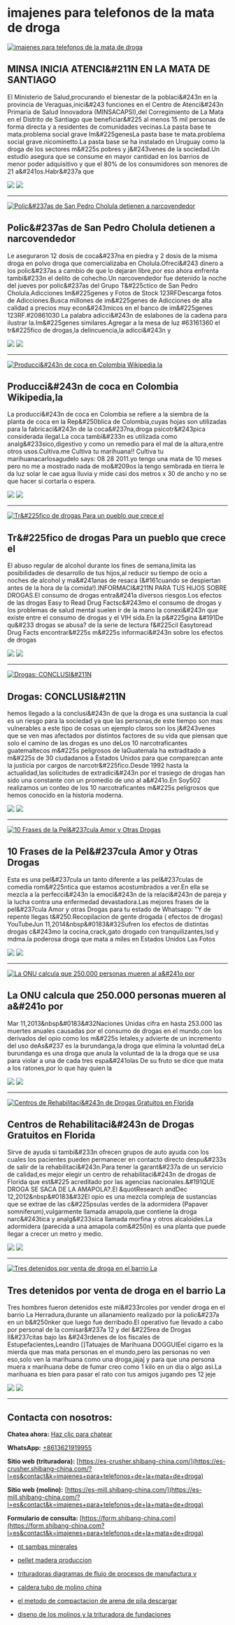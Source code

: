 # imajenes para telefonos de la mata de droga

<a href="https://swt.shibang-china.com/?l=es&img&k=imajenes+para+telefonos+de+la+mata+de+droga" target="_blank">![imajenes para telefonos de la mata de droga](http://static.shibang-china.com/all-800x300/801.jpg)</a>

## MINSA INICIA ATENCI&#211N EN LA MATA DE SANTIAGO
El Ministerio de Salud,procurando el bienestar de la poblaci&#243n en la provincia de Veraguas,inici&#243 funciones en el Centro de Atenci&#243n Primaria de Salud Innovadora (MINSACAPSI),del Corregimiento de La Mata en el Distrito de Santiago que beneficiar&#225 al menos 15 mil personas de forma directa y a residentes de comunidades vecinas.La pasta base te mata.problema social grave Im&#225genesLa pasta base te mata.problema social grave.nicominetto.La pasta base se ha instalado en Uruguay como la droga de los sectores m&#225s pobres y j&#243venes de la sociedad.Un estudio asegura que se consume en mayor cantidad en los barrios de menor poder adquisitivo y que el 80% de los consumidores son menores de 21 a&#241os.Habr&#237a que


<a href="https://whatsapp.shibangsoft.com/WhatsApp.php" target="_blank" title="WhatsApp">![](http://static.shibang-china.com/icon/whatsapp.png)</a> <a href="https://swt.shibang-china.com/?l=es&icon&k=imajenes+para+telefonos+de+la+mata+de+droga" target="_blank">![](http://static.shibang-china.com/icon/chat-es.png)</a>

---

<a href="https://swt.shibang-china.com/?l=es&img&k=imajenes+para+telefonos+de+la+mata+de+droga" target="_blank">![Polic&#237as de San Pedro Cholula detienen a narcovendedor](http://static.shibang-china.com/all-800x300/700.jpg)</a>

## Polic&#237as de San Pedro Cholula detienen a narcovendedor
Le aseguraron 12 dosis de coca&#237na en piedra y 2 dosis de la misma droga en polvo droga que comercializaba en Cholula.Ofreci&#243 dinero a los polic&#237as a cambio de que lo dejaran libre,por eso ahora enfrenta tambi&#233n el delito de cohecho.Un narcovendedor fue detenido la noche del jueves por polic&#237as del Grupo T&#225ctico de San Pedro Cholula.Adicciones Im&#225genes y Fotos de Stock 123RFDescarga fotos de Adicciones.Busca millones de im&#225genes de Adicciones de alta calidad a precios muy econ&#243micos en el banco de im&#225genes 123RF.#20861030 La palabra adicci&#243n de eslabones de la cadena para ilustrar la.Im&#225genes similares.Agregar a la mesa de luz #63161360 el tr&#225fico de drogas,la delincuencia,la adicci&#243n y


<a href="https://whatsapp.shibangsoft.com/WhatsApp.php" target="_blank" title="WhatsApp">![](http://static.shibang-china.com/icon/whatsapp.png)</a> <a href="https://swt.shibang-china.com/?l=es&icon&k=imajenes+para+telefonos+de+la+mata+de+droga" target="_blank">![](http://static.shibang-china.com/icon/chat-es.png)</a>

---

<a href="https://swt.shibang-china.com/?l=es&img&k=imajenes+para+telefonos+de+la+mata+de+droga" target="_blank">![Producci&#243n de coca en Colombia Wikipedia,la](http://static.shibang-china.com/all-800x300/1023.jpg)</a>

## Producci&#243n de coca en Colombia Wikipedia,la
La producci&#243n de coca en Colombia se refiere a la siembra de la planta de coca en la Rep&#250blica de Colombia,cuyas hojas son utilizadas para la fabricaci&#243n de la coca&#237na,droga psicotr&#243pica considerada ilegal.La coca tambi&#233n es utilizada como analg&#233sico,digestivo y como un remedio para el mal de la altura,entre otros usos.Cultiva.me Cultiva tu marihuana!! Cultiva tu marihuanacarlosagudelo says: 08 28 2011.yo tengo una mata de 10 meses pero no me a mostrado nada de mo&#209os la tengo sembrada en tierra le da luz solar le cae agua lluvia y mide casi dos metros x 30 de ancho y no se que hacer si cortarla o espera.


<a href="https://whatsapp.shibangsoft.com/WhatsApp.php" target="_blank" title="WhatsApp">![](http://static.shibang-china.com/icon/whatsapp.png)</a> <a href="https://swt.shibang-china.com/?l=es&icon&k=imajenes+para+telefonos+de+la+mata+de+droga" target="_blank">![](http://static.shibang-china.com/icon/chat-es.png)</a>

---

<a href="https://swt.shibang-china.com/?l=es&img&k=imajenes+para+telefonos+de+la+mata+de+droga" target="_blank">![Tr&#225fico de drogas Para un pueblo que crece el](http://static.shibang-china.com/all-800x300/811.jpg)</a>

## Tr&#225fico de drogas Para un pueblo que crece el
El abuso regular de alcohol durante los fines de semana,limita las posibilidades de desarrollo de tus hijos,al reducir su tiempo de ocio a noches de alcohol y ma&#241anas de resaca (&#161cuando se despiertan antes de la hora de la comida!).INFORMACI&#211N PARA TUS HIJOS SOBRE DROGAS.El consumo de drogas entra&#241a diversos riesgos.Los efectos de las drogas Easy to Read Drug Factsc&#243mo el consumo de drogas y los problemas de salud mental suelen ir de la mano la conexi&#243n que existe entre el consumo de drogas y el VIH sida.En la p&#225gina &#191De qu&#233 drogas se abusa? de la serie de lectura f&#225cil Easytoread Drug Facts encontrar&#225s m&#225s informaci&#243n sobre los efectos de drogas


<a href="https://whatsapp.shibangsoft.com/WhatsApp.php" target="_blank" title="WhatsApp">![](http://static.shibang-china.com/icon/whatsapp.png)</a> <a href="https://swt.shibang-china.com/?l=es&icon&k=imajenes+para+telefonos+de+la+mata+de+droga" target="_blank">![](http://static.shibang-china.com/icon/chat-es.png)</a>

---

<a href="https://swt.shibang-china.com/?l=es&img&k=imajenes+para+telefonos+de+la+mata+de+droga" target="_blank">![Drogas: CONCLUSI&#211N](http://static.shibang-china.com/all-800x300/1210.jpg)</a>

## Drogas: CONCLUSI&#211N
hemos llegado a la conclusi&#243n de que la droga es una sustancia la cual es un riesgo para la sociedad ya que las personas,de este tiempo son mas vulnerables a este tipo de cosas un ejemplo claros son los j&#243venes que se ven mas afectados por distintos factores de su vida que piensan que solo el camino de las drogas es uno deLos 10 narcotraficantes guatemaltecos m&#225s peligrosos de laGuatemala ha extraditado a m&#225s de 30 ciudadanos a Estados Unidos para que comparezcan ante la justicia por cargos de narcotr&#225fico.Desde 1992 hasta la actualidad,las solicitudes de extradici&#243n por el trasiego de drogas han sido una constante con un promedio de uno al a&#241o.En Soy502 realizamos un conteo de los 10 narcotraficantes m&#225s peligrosos que hemos conocido en la historia moderna.


<a href="https://whatsapp.shibangsoft.com/WhatsApp.php" target="_blank" title="WhatsApp">![](http://static.shibang-china.com/icon/whatsapp.png)</a> <a href="https://swt.shibang-china.com/?l=es&icon&k=imajenes+para+telefonos+de+la+mata+de+droga" target="_blank">![](http://static.shibang-china.com/icon/chat-es.png)</a>

---

<a href="https://swt.shibang-china.com/?l=es&img&k=imajenes+para+telefonos+de+la+mata+de+droga" target="_blank">![10 Frases de la Pel&#237cula Amor y Otras Drogas](http://static.shibang-china.com/all-800x300/349.jpg)</a>

## 10 Frases de la Pel&#237cula Amor y Otras Drogas
Esta es una pel&#237cula un tanto diferente a las pel&#237culas de comedia rom&#225ntica que estamos acostumbrados a ver.En ella se mezcla a la perfecci&#243n la emoci&#243n de la relaci&#243n de pareja y la lucha contra una enfermedad devastadora.Las mejores frases de la pel&#237cula Amor y otras Drogas para tu estado de Whatsapp: "Y de repente llegas t&#250.Recopilacion de gente drogada ( efectos de drogas) YouTubeJun 11,2014&nbsp&#0183&#32Sufren los efectos de distintas drogas c&#243mo la cocina,crack,gato drogado con tranquilizantes,lsd y mdma.la poderosa droga que mata a miles en Estados Unidos Las Fotos


<a href="https://whatsapp.shibangsoft.com/WhatsApp.php" target="_blank" title="WhatsApp">![](http://static.shibang-china.com/icon/whatsapp.png)</a> <a href="https://swt.shibang-china.com/?l=es&icon&k=imajenes+para+telefonos+de+la+mata+de+droga" target="_blank">![](http://static.shibang-china.com/icon/chat-es.png)</a>

---

<a href="https://swt.shibang-china.com/?l=es&img&k=imajenes+para+telefonos+de+la+mata+de+droga" target="_blank">![La ONU calcula que 250.000 personas mueren al a&#241o por](http://static.shibang-china.com/all-800x300/988.jpg)</a>

## La ONU calcula que 250.000 personas mueren al a&#241o por
Mar 11,2013&nbsp&#0183&#32Naciones Unidas cifra en hasta 253.000 las muertes anuales causadas por el consumo de drogas en el mundo,con los derivados del opio como los m&#225s letales,y advierte de un incremento del uso deAs&#237 es la burundanga,la droga que elimina la voluntad deLa burundanga es una droga que anula la voluntad de la la droga que se usa para violar a una de cada tres espa&#241olas De su fruto se dice que mata a los ratones,por lo que hay quien la


<a href="https://whatsapp.shibangsoft.com/WhatsApp.php" target="_blank" title="WhatsApp">![](http://static.shibang-china.com/icon/whatsapp.png)</a> <a href="https://swt.shibang-china.com/?l=es&icon&k=imajenes+para+telefonos+de+la+mata+de+droga" target="_blank">![](http://static.shibang-china.com/icon/chat-es.png)</a>

---

<a href="https://swt.shibang-china.com/?l=es&img&k=imajenes+para+telefonos+de+la+mata+de+droga" target="_blank">![Centros de Rehabilitaci&#243n de Drogas Gratuitos en Florida](http://static.shibang-china.com/all-800x300/888.jpg)</a>

## Centros de Rehabilitaci&#243n de Drogas Gratuitos en Florida
Sirve de ayuda si tambi&#233n ofrecen grupos de auto ayuda con los cuales los pacientes pueden permanecer en contacto directo despu&#233s de salir de la rehabilitaci&#243n.Para tener la garant&#237a de un servicio de calidad,es mejor elegir un centro de rehabilitaci&#243n de drogas de Florida que est&#225 acreditado por las agencias nacionales.&#191QUE DROGA SE SACA DE LA AMAPOLA?.El &quotResearch andDec 12,2012&nbsp&#0183&#32El opio es una mezcla compleja de sustancias que se extrae de las c&#225psulas verdes de la adormidera (Papaver somniferum),vulgarmente llamada amapola,que contiene la droga narc&#243tica y analg&#233sica llamada morfina y otros alcaloides.La adormidera (parecida a una amapola com&#250n) es una planta que puede llegar a crecer un metro y medio.


<a href="https://whatsapp.shibangsoft.com/WhatsApp.php" target="_blank" title="WhatsApp">![](http://static.shibang-china.com/icon/whatsapp.png)</a> <a href="https://swt.shibang-china.com/?l=es&icon&k=imajenes+para+telefonos+de+la+mata+de+droga" target="_blank">![](http://static.shibang-china.com/icon/chat-es.png)</a>

---

<a href="https://swt.shibang-china.com/?l=es&img&k=imajenes+para+telefonos+de+la+mata+de+droga" target="_blank">![Tres detenidos por venta de droga en el barrio La](http://static.shibang-china.com/all-800x300/1404.jpg)</a>

## Tres detenidos por venta de droga en el barrio La
Tres hombres fueron detenidos este mi&#233rcoles por vender droga en el barrio La Herradura,durante un allanamiento realizado por la polic&#237a en un b&#250nker que luego fue derribado.El operativo fue llevado a cabo por personal de la comisar&#237a 12 y del &#225rea de Drogas Il&#237citas bajo las &#243rdenes de los fiscales de Estupefacientes,Leandro []Tatuajes de Marihuana DOGGUIEel cigarro es la mierda que mas mata personas en el mundo,pero las personas no ven eso,solo ven la marihuana como una droga,jajaj y para que una persona muera x marihuana debe de fumar creo como 1 kilo en un dia o algo asi.La marihuana es bien para pasar el rato con tus amigos jugando pes 12 jeje


<a href="https://whatsapp.shibangsoft.com/WhatsApp.php" target="_blank" title="WhatsApp">![](http://static.shibang-china.com/icon/whatsapp.png)</a> <a href="https://swt.shibang-china.com/?l=es&icon&k=imajenes+para+telefonos+de+la+mata+de+droga" target="_blank">![](http://static.shibang-china.com/icon/chat-es.png)</a>

---
## Contacta con nosotros:

**Chatea ahora:** [Haz clic para chatear](https://swt.shibang-china.com?l=es&contact&k=imajenes+para+telefonos+de+la+mata+de+droga)

**WhatsApp:**  [+8613621919955](https://whatsapp.shibangsoft.com/WhatsApp.php)

**Sitio web (trituradora):** [https://es-crusher.shibang-china.com/](https://es-crusher.shibang-china.com/?l=es&contact&k=imajenes+para+telefonos+de+la+mata+de+droga)

**Sitio web (molino):** [https://es-mill.shibang-china.com/](https://es-mill.shibang-china.com/?l=es&contact&k=imajenes+para+telefonos+de+la+mata+de+droga)

**Formulario de consulta:** [https://form.shibang-china.com](https://form.shibang-china.com?l=es&contact&k=imajenes+para+telefonos+de+la+mata+de+droga)

* [pt sambas minerales](../85/pt%20sambas%20minerales.md)

* [pellet madera produccion](../81/pellet%20madera%20produccion.md)

* [trituradoras diagramas de flujo de procesos de manufactura v](../92/trituradoras%20diagramas%20de%20flujo%20de%20procesos%20de%20manufactura%20v.md)

* [caldera tubo de molino china](../81/caldera%20tubo%20de%20molino%20china.md)

* [el metodo de compactacion de arena de pila descargar](../83/el%20metodo%20de%20compactacion%20de%20arena%20de%20pila%20descargar.md)

* [diseno de los molinos y la trituradora de fundaciones](../81/diseno%20de%20los%20molinos%20y%20la%20trituradora%20de%20fundaciones.md)